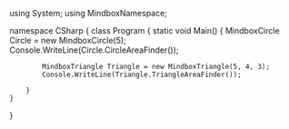 using System;
using MindboxNamespace;

namespace CSharp
{
    class Program
    {
        static void Main()
        {
            MindboxCircle Circle = new MindboxCircle(5);
            Console.WriteLine(Circle.CircleAreaFinder());

            MindboxTriangle Triangle = new MindboxTriangle(5, 4, 3);
            Console.WriteLine(Triangle.TriangleAreaFinder());

        }
    }
}
